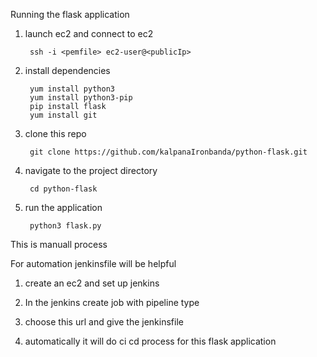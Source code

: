 Running the flask application 

1. launch ec2  and connect to ec2

        ssh -i <pemfile> ec2-user@<publicIp> 

2. install dependencies 

        yum install python3 
        yum install python3-pip 
        pip install flask 
        yum install git 

3. clone this repo

        git clone https://github.com/kalpanaIronbanda/python-flask.git

4. navigate to the project directory
   
        cd python-flask


5. run the application 

        python3 flask.py

This is manuall process 

For automation jenkinsfile will be helpful 

1. create an ec2 and set up jenkins 

2. In the jenkins create job with pipeline type

3. choose this url and give the jenkinsfile 

4. automatically it will do ci cd process for this flask application
